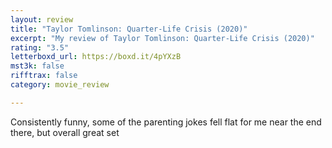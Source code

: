 ```yaml
---
layout: review
title: "Taylor Tomlinson: Quarter-Life Crisis (2020)"
excerpt: "My review of Taylor Tomlinson: Quarter-Life Crisis (2020)"
rating: "3.5"
letterboxd_url: https://boxd.it/4pYXzB
mst3k: false
rifftrax: false
category: movie_review

---
```


Consistently funny, some of the parenting jokes fell flat for me near the end there, but overall great set
